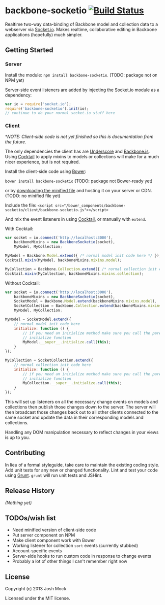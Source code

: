 # backbone-socketio [![Build Status](https://secure.travis-ci.org/JoshMock/backbone-socketio.png?branch=master)](http://travis-ci.org/JoshMock/backbone-socketio)

Realtime two-way data-binding of Backbone model and collection data to a
webserver via [Socket.io](http://socket.io). Makes realtime, collaborative
editing in Backbone applications (hopefully) much simpler.

## Getting Started

### Server
Install the module: `npm install backbone-socketio`. (TODO: package not on NPM
yet)

Server-side event listeners are added by injecting the Socket.io module as a
dependency:

```javascript
var io = require('socket.io');
require('backbone-socketio').init(io);
// continue to do your normal socket.io stuff here
```

### Client

**NOTE: Client-side code is not yet finished so this is documentation *from the
future.**

The only dependencies the client has are
[Underscore](http://documentcloud.github.io/underscore/) and
[Backbone.js](http://documentcloud.github.io/backbone/). Using
[Cocktail](https://github.com/onsi/cocktail) to apply mixins to models or
collections will make for a much nicer experience, but is not required.

Install the client-side code using [Bower](http://bower.io/):

`bower install backbone-socketio` (TODO: package not Bower-ready yet)

or by [downloading the minified file](#) and hosting it on your server or CDN.
(TODO: no minified file yet)

Include the file:
`<script src="/bower_components/backbone-socketio/client/backbone-socketio.js"></script>`

And mix the event listeners in using
[Cocktail](https://github.com/onsi/cocktail), or manually with `extend`.

With Cocktail:

```javascript
var socket = io.connect('http://localhost:3000'),
    backboneMixins = new BackboneSocketio(socket),
    MyModel, MyCollection;

MyModel = Backbone.Model.extend({ /* normal model init code here */ });
Cocktail.mixin(MyModel, backboneMixins.mixins.model);

MyCollection = Backbone.Collection.extend({ /* normal collection init code here */ });
Cocktail.mixin(MyCollection, backboneMixins.mixins.collection);
```

Without Cocktail:

```javascript
var socket = io.connect('http://localhost:3000'),
    backboneMixins = new BackboneSocketio(socket),
    SocketModel = Backbone.Model.extend(backboneMixins.mixins.model),
    SocketCollection = Backbone.Collection.extend(backboneMixins.mixins.collection),
    MyModel, MyCollection;

MyModel = SocketModel.extend({
    // normal model init code here
    initialize: function () {
        // if you need an initialize method make sure you call the parent's
        // initialize function
        MyModel.__super__.initialize.call(this);
    }
});

MyCollection = SocketCollection.extend({
    // normal collection init code here
    initialize: function () {
        // if you need an initialize method make sure you call the parent's
        // initialize function
        MyCollection.__super__.initialize.call(this);
    }
});
```

This will set up listeners on all the necessary change events on models and
collections then publish those changes down to the server. The server will then
broadcast those changes back out to all other clients connected to the same
socket and update the data in their corresponding models and collections.

Handling any DOM manipulation necessary to reflect changes in your views is up
to you.

## Contributing
In lieu of a formal styleguide, take care to maintain the existing coding
style. Add unit tests for any new or changed functionality. Lint and test your
code using [Grunt](http://gruntjs.com/). `grunt` will run unit tests and
JSHint.

## Release History
_(Nothing yet)_

## TODOs/wish list

- Need minified version of client-side code
- Put server component on NPM
- Make client component work with Bower
- Working listener for collection `sort` events (currently stubbed)
- Account-specific events
- Server-side hooks to run custom code in response to change events
- Probably a lot of other things I can't remember right now

## License
Copyright (c) 2013 Josh Mock

Licensed under the MIT license.
